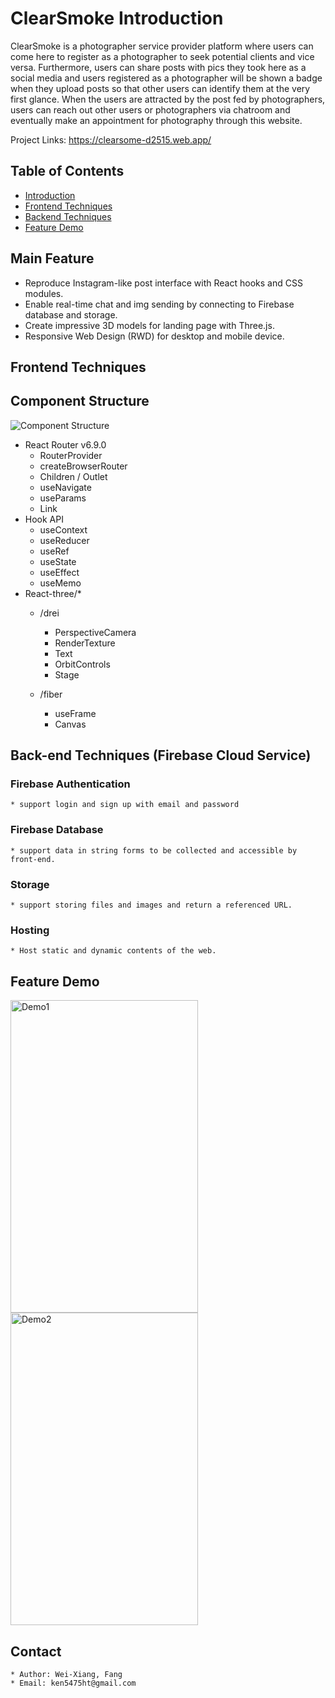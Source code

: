 # ClearSmoke Introduction
<a id="intro"></a>

ClearSmoke is a photographer service provider platform where users can come here to register as a photographer to seek potential clients and vice versa. Furthermore, users can share posts with pics they took here as a social media and users registered as a photographer will be shown a badge when they upload posts so that other users can identify them at the very first glance. When the users are attracted by the post fed by photographers, users can reach out other users or photographers via chatroom and eventually make an appointment for photography through this website.

Project Links: https://clearsome-d2515.web.app/

## Table of Contents 
* [Introduction](#intro)
* [Frontend Techniques](#frontendTechniques)
* [Backend Techniques](#backendtechniques)
* [Feature Demo](#featureDemo)

## Main Feature

* Reproduce Instagram-like post interface with React hooks and CSS modules.
* Enable real-time chat and img sending by connecting to Firebase database and storage.
* Create impressive 3D models for landing page with Three.js.
* Responsive Web Design (RWD) for desktop and mobile device.

## Frontend Techniques
<a id="frontendTechniques"></a>

## Component Structure

![Component Structure](https://firebasestorage.googleapis.com/v0/b/reactpracticewehelp.appspot.com/o/avatar%2FComponent%20Structure.drawio.png?alt=media&token=c17233e1-495b-48f3-bbb2-17a6922b5287)

* React Router v6.9.0
    * RouterProvider
    * createBrowserRouter
    * Children / Outlet
    * useNavigate
    * useParams
    * Link
* Hook API
    * useContext
    * useReducer
    * useRef
    * useState
    * useEffect
    * useMemo
* React-three/*
    * /drei
        * PerspectiveCamera
        * RenderTexture
        * Text
        * OrbitControls
        * Stage

    * /fiber
        * useFrame
        * Canvas


## Back-end Techniques (Firebase Cloud Service)
<a id="backendtechniques"></a>


### Firebase Authentication
    * support login and sign up with email and password
### Firebase Database
    * support data in string forms to be collected and accessible by front-end.
### Storage 
    * support storing files and images and return a referenced URL.
### Hosting
    * Host static and dynamic contents of the web.


## Feature Demo
<a id="featureDemo"></a>

<img src="src/elements/Demo1.gif" alt="Demo1" style="width:300px; height:500px;">
<img src="src/elements/Demo2.gif" alt="Demo2" style="width:300px; height:500px;">



## Contact
    * Author: Wei-Xiang, Fang
    * Email: ken5475ht@gmail.com